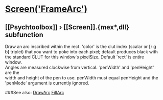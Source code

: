 # [Screen('FrameArc')](Screen-FrameArc) 
## [[Psychtoolbox]] &#8250; [[Screen]].{mex*,dll} subfunction


Draw an arc inscribed within the rect. 'color' is the clut index (scalar or [r g  
b] triplet) that you want to poke into each pixel; default produces black with  
the standard CLUT for this window's pixelSize. Default 'rect' is entire window.  
Angles are measured clockwise from vertical. 'penWidth' and 'penHeight' are the  
width and height of the pen to use. penWidth must equal penHeight and the  
'penMode' argument is currently ignored.  


###See also:
[DrawArc](Screen-DrawArc) [FillArc](Screen-FillArc)
